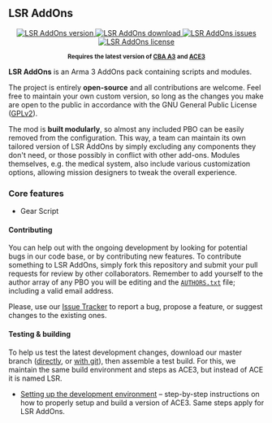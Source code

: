 <p align="center">
    <h2>LSR AddOns</h2>
</p>
<p align="center">
    <a href="https://github.com/LSRModTeam/LSR/releases">
        <img src="https://img.shields.io/badge/Version-1.0.0-blue.svg"
             alt="LSR AddOns version">
    </a>
    <a href="https://github.com/LSRModTeam/LSR/releases/latest">
        <img src="http://img.shields.io/badge/Download-1_MB-green.svg"
             alt="LSR AddOns download">
    </a>
    <a href="https://github.com/LSRModTeam/LSR/issues">
        <img src="http://img.shields.io/github/issues-raw/LSRModTeam/LSR.svg?label=Issues"
             alt="LSR AddOns issues">
    </a>
    <a href="https://github.com/LSRModTeam/LSR/blob/master/LICENSE">
        <img src="http://img.shields.io/badge/License-GPLv2-red.svg"
             alt="LSR AddOns license">
    </a>
</p>
<p align="center"><sup><strong>Requires the latest version of <a href="http://www.armaholic.com/page.php?id=18767">CBA A3</a> and <a href="https://github.com/acemod/ACE3/releases/latest">ACE3</a><sup></strong></p>

**LSR AddOns** is an Arma 3 AddOns pack containing scripts and modules.

The project is entirely **open-source** and all contributions are welcome. Feel free to maintain your own custom version, so long as the changes you make are open to the public in accordance with the GNU General Public License ([GPLv2](https://github.com/LSRModTeam/LSR/blob/master/LICENSE)).

The mod is **built modularly**, so almost any included PBO can be easily removed from the configuration. This way, a team can maintain its own tailored version of LSR AddOns by simply excluding any components they don't need, or those possibly in conflict with other add-ons. Modules themselves, e.g. the medical system, also include various customization options, allowing mission designers to tweak the overall experience.

### Core features
* Gear Script

#### Contributing
You can help out with the ongoing development by looking for potential bugs in our code base, or by contributing new features. To contribute something to LSR AddOns, simply fork this repository and submit your pull requests for review by other collaborators. Remember to add yourself to the author array of any PBO you will be editing and the [`AUTHORS.txt`](https://github.com/LSRModTeam/LSR/blob/master/AUTHORS.txt) file; including a valid email address.

Please, use our [Issue Tracker](https://github.com/LSRModTeam/LSR/issues) to report a bug, propose a feature, or suggest changes to the existing ones.

#### Testing & building
To help us test the latest development changes, download our master branch ([directly](https://github.com/LSRModTeam/LSR/archive/master.zip), or [with git](https://help.github.com/articles/fetching-a-remote/)), then assemble a test build.
For this, we maintain the same build environment and steps as ACE3, but instead of ACE it is named LSR.

* [Setting up the development environment](http://ace3mod.com/wiki/development/setting-up-the-development-environment.html) – step-by-step instructions on how to properly setup and build a version of ACE3. Same steps apply for LSR AddOns.
